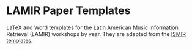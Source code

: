 # LAMIR Paper Templates
LaTeX and Word templates for the Latin American Music Information Retrieval (LAMIR) workshops by year. They are adapted from the [ISMIR templates](https://github.com/ismir/paper_templates).
